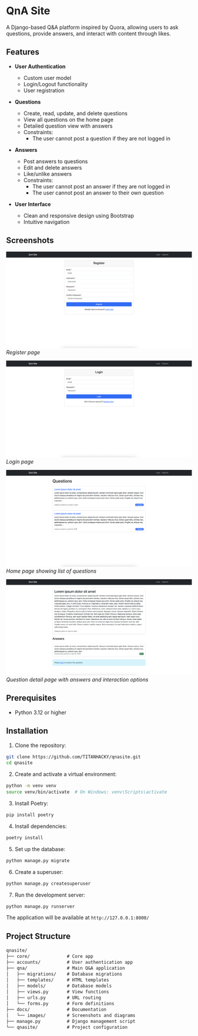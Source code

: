 # QnA Site

A Django-based Q&A platform inspired by Quora, allowing users to ask questions, provide answers, and interact with content through likes.

## Features

- **User Authentication**

  - Custom user model
  - Login/Logout functionality
  - User registration

- **Questions**

  - Create, read, update, and delete questions
  - View all questions on the home page
  - Detailed question view with answers
  - Constraints:
    - The user cannot post a question if they are not logged in

- **Answers**

  - Post answers to questions
  - Edit and delete answers
  - Like/unlike answers
  - Constraints:
    - The user cannot post an answer if they are not logged in
    - The user cannot post an answer to their own question

- **User Interface**
  - Clean and responsive design using Bootstrap
  - Intuitive navigation

## Screenshots

![Register Page](docs/images/register.png)
_Register page_

![Login Page](docs/images/login.png)
_Login page_

![Home Page](docs/images/home.png)
_Home page showing list of questions_

![Question Detail](docs/images/question_detail.png)
_Question detail page with answers and interaction options_

## Prerequisites

- Python 3.12 or higher

## Installation

1. Clone the repository:

```bash
git clone https://github.com/TITANHACKY/qnasite.git
cd qnasite
```

2. Create and activate a virtual environment:

```bash
python -m venv venv
source venv/bin/activate  # On Windows: venv\Scripts\activate
```

3. Install Poetry:

```bash
pip install poetry
```

4. Install dependencies:

```bash
poetry install
```

5. Set up the database:

```bash
python manage.py migrate
```

6. Create a superuser:

```bash
python manage.py createsuperuser
```

7. Run the development server:

```bash
python manage.py runserver
```

The application will be available at `http://127.0.0.1:8000/`

## Project Structure

```
qnasite/
├── core/              # Core app
├── accounts/          # User authentication app
├── qna/               # Main Q&A application
│   ├── migrations/    # Database migrations
│   ├── templates/     # HTML templates
│   ├── models/        # Database models
│   ├── views.py       # View functions
│   ├── urls.py        # URL routing
│   └── forms.py       # Form definitions
├── docs/              # Documentation
│   └── images/        # Screenshots and diagrams
├── manage.py          # Django management script
└── qnasite/           # Project configuration
```

